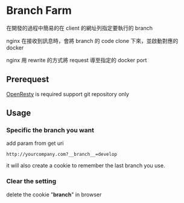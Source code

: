 # Branch Farm

在開發的過程中簡易的在 client 的網址列指定要執行的 branch

nginx 在接收到訊息時，會將 branch 的 code clone 下來，並啟動對應的 docker

nginx 用 rewrite 的方式將 request 導至指定的 docker port

## Prerequest

[OpenResty](https://openresty.org/en/) is required 
support git repository only

## Usage

### Specific the branch you want
add param from get uri

```
http://yourcompany.com?__branch__=develop
```

it will also create a cookie to remember the last branch you use.

### Clear the setting

delete the cookie "__branch__" in browser


